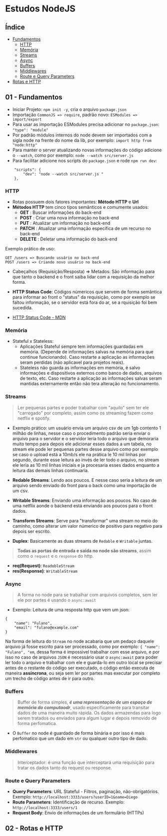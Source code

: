 # Estudos NodeJS

## Índice

- [Fundamentos](#01---fundamentos)
  - [HTTP](#http)
  - [Memória](#memória)
  - [Streams](#streams)
  - [Async](#async)
  - [Buffers](#buffers)
  - [Middlewares](#middlewares)
  - [Route e Query Parameters](#route-e-query-parameters)
- [Rotas e HTTP](#02---rotas-e-http)

## 01 - Fundamentos

- Iniciar Projeto: `npm init -y`, cria o arquivo `package.json`
- Importação `CommonJS => require`, padrão novo: `ESModules => import/export`
- Para usar as importação ESModules precisa adicionar no `package.json`: `"type": "module"`
- Por padrão módulos internos do node devem ser importados com a sigla node na frente do nome da lib, por exemplo: `import http from "node:http"`
- Para manter o server atualizando novas informações do código adicione o `--watch`, como por exemplo: `node --watch src/server.js`
- Para facilitar adicione nos scripts do `package.json` e rode `npm run dev`:

```
    "scripts": {
        "dev": "node --watch src/server.js "
    },
```

### HTTP

- Rotas possuem dois fatores importantes: **Método HTTP** e **Url**
- **Métodos HTTP** tem cinco tipos semânticos e comumente usados:
  - **GET** : Buscar informações do back-end
  - **POST** : Criar uma nova informação no back-end
  - **PUT** : Atualizar um informação no back-end
  - **PATCH** : Atualizar uma informação especifica de um recurso no back-end
  - **DELETE** : Deletar uma informação do back-end

Exemplo prático de uso:

```
GET /users => Buscando usuário no back-end
POST /users => Criando novo usuário no back-end
```

- Cabeçalhos (Requisição/Resposta) => Metados: São informação para que tanto o backend e o front saiba lidar com a requisição da melhor forma.

- **HTTP Status Code**: Códigos númericos que servem de forma semântica para informar ao front o "status" da requisição, como por exemplo se faltou informação, se o servidor está fora do ar, se a rquisição foi bem sucedida.
- [HTTP Status Code - MDN]("https://developer.mozilla.org/en-US/docs/Web/HTTP/Status")

### Memória

- Stateful x Stateless:
  - Aplicações Stateful sempre tem informações guardadas em memória. (Depende de informações salvas na memória para que continue funcionando). Caso restarte a aplicação as informações seram perdidas (não aplicavel para projetos reais).
  - Stateless não guarda as informações em memória, é salvo informações e dispositivos externos como banco de dados, arquivos de texto, etc. Caso restarte a aplicação as informações salvas seram mantidas externamente então não tera alteração no funcionamento.

### Streams

> Ler pequenas partes e poder trabalhar com "aquilo" sem ter ele "carregado" por completo, assim como os streaming fazem como netflix e spotify.

- Exemplo prático: um usuário envia um arquivo csv de um 1gb contento 1 milhão de linhas, nesse caso o procedimento padrão seria enviar o arquivo para o servidor e o servidor leria todo o arquivo que demoraria muito tempo para depois ele adicionar esses dados a um tabela, no stream ele pode ler pequenas partes desse arquivo como por exemplo se caso o upload está a 10mb/s ele na prática le 10 mil linhas por segundo, durante esse leitura ao invés de ler todo o arquivo, no stream ele leria as 10 mil linhas iniciais e ja procesaria esses dados enquanto a leitura das demais linhas continuaria.

- **Redable Streams**: Lendo aos poucos. E nesse caso seria a leitura de um arquivo sendo enviado do front para o back como uma importação de um csv.

- **Writable Streams**: Enviando uma informação aos poucos. No caso de uma netflix aonde o backend está enviando aos poucos para o front dados.

- **Transform Streams**: Serve para "transformar" uma stream no meio do caminho, como alterar um valor númerico de positivo para negativo para depois ser escrito.

- **Duplex**: Basicamente as duas streams de `Redable` e `Writable` juntas.

> **Todas as portas de entrada e saida no node são streams**, assim como o `request` e o `response` do http.

- **req(Request)**: `ReadobleStream`
- **res(Response)**: `WritableStream`

### Async

> A forma no node para se trabalhar com arquivos completos, sem ler ele por partes é usando o `async:await`

- Exemplo: Leitura de uma resposta http que vem um json:

```
{
    "name": "Fulano",
    "email": "fulano@example.com"
}
```

Na forma de leitura do `Stream` no node acabaria que um pedaço daquele arquivo já fosse escrito para ser processado, como por exemplo: `{ "name": "Fulano", "em`, dessa forma é impossivel trabalhar com esse arquivo, e por isso no caso de arquivos `JSON` é necessário usar o `async:await` para poder ler todo o arquivo e trabalhar com ele e guarda-lo em outro local se precisar antes de o restante do código ser executado, o código então executa de maneira **assíncrona**, ou seja sem ler por partes mas executar por completo um trecho de código antes de ir para outro.

### Buffers

> Buffer de forma simples, **_é uma representação de um espaço de memória do computaodr_**, usado especificamente para transitar dados de uma maneira muito rápida. Os dados armazendas para logo serem tratados ou enviados para algum lugar e depois removido de forma perfomatica.

- O `Buffer` no node é guardado de forma binária e por isso é mais perfomatico que um dado em `str` ou qualquer outro tipo de dado.

### Middlewares

> Interceptador: é uma função que interceptará uma requisição para tratar os dados tanto do request ou response.

### Route e Query Parameters

- **Query Parameters**: URL Stateful - Filtros, paginação, não-obrigatórios. Exemplo: `http://localhost:3333/users?userID=1&name=Diego`
- **Route Parameters**: Identificação de recurso. Exemplo: `http://localhost:3333/users/1`
- **Request Body**: Envio de informações de um formulário (HTTPs)

## 02 - Rotas e HTTP
